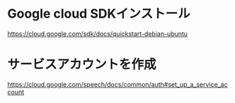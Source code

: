 # Google cloud SDKインストール  

https://cloud.google.com/sdk/docs/quickstart-debian-ubuntu  

# サービスアカウントを作成

https://cloud.google.com/speech/docs/common/auth#set_up_a_service_account
